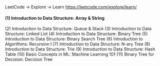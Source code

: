 LeetCode -> Explore -> Learn
https://leetcode.com/explore/learn/

#### (1)	Introduction to Data Structure: Array & String
(2)	Introduction to Data Structure: Queue & Stack
(3)	Introduction to Data Structure: Linked List
(4)	Introduction to Data Structure: Binary Tree
(5)	Introduction to Data Structure: Binary Search Tree
(6)	Introduction to Algorithms: Recursion I
(7)	Introduction to Data Structure: N-ary Tree
(8)	Introduction to Data Structure: Trie
(9)	Introduction to Data Structure: Hash Table
(10)	Basic Concepts in ML: Machine Learning 101
(11)	Binary Tree for Decision: Decision Tree

